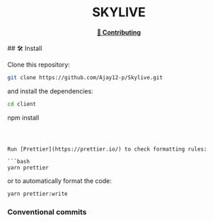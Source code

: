 <p align="center">
    <h1 align="center">
      <picture>
        <source media="(prefers-color-scheme: dark)" srcset="https://github.com/semaphore-protocol/website/blob/main/static/img/semaphore-icon-dark.svg">
        <source media="(prefers-color-scheme: light)" srcset="https://github.com/semaphore-protocol/website/blob/main/static/img/semaphore-icon.svg">
      </picture>
      SKYLIVE
    </h1>
</p>
<div align="center">
    <h4>
        <a href="https://github.com/Ajay12-p/Skylive/issues">
            👥 Contributing
        </a>
    </h4>   
  
      
    
</div
    | skylive is a d-centralise video streaming platform can ensure that content is not censored or removed by any central authority this is especially important for controversial or politics sensitive content that may be target by government or other powerful entity|
| ------------------------------------------------------------------------------------------------------------------------------------------------------------------------------------------------------------------------------------------------------------------- |>
## 🛠 Install

Clone this repository:

```bash
git clone https://github.com/Ajay12-p/Skylive.git
```

and install the dependencies:

```bash
cd client
```
npm install
```



Run [Prettier](https://prettier.io/) to check formatting rules:

```bash
yarn prettier
```

or to automatically format the code:

```bash
yarn prettier:write
```

### Conventional commits


